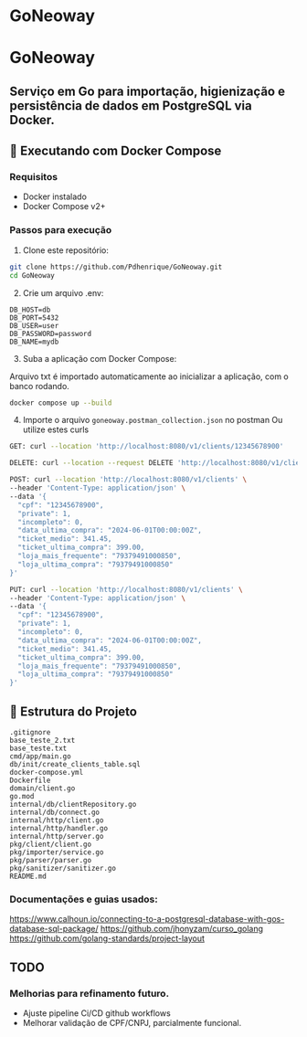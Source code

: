 # GoNeoway

# GoNeoway

## Serviço em Go para importação, higienização e persistência de dados em PostgreSQL via Docker.

## 🐳 Executando com Docker Compose

### Requisitos

- Docker instalado
- Docker Compose v2+

### Passos para execução

1. Clone este repositório:

```bash
git clone https://github.com/Pdhenrique/GoNeoway.git
cd GoNeoway
```

2. Crie um arquivo .env:

```env
DB_HOST=db
DB_PORT=5432
DB_USER=user
DB_PASSWORD=password
DB_NAME=mydb
```

3. Suba a aplicação com Docker Compose:

Arquivo txt é importado automaticamente ao inicializar a aplicação, com o banco rodando.

```bash
docker compose up --build
```

4. Importe o arquivo `goneoway.postman_collection.json` no postman
   Ou utilize estes curls

```bash
GET: curl --location 'http://localhost:8080/v1/clients/12345678900'

DELETE: curl --location --request DELETE 'http://localhost:8080/v1/clients/12345678900'

POST: curl --location 'http://localhost:8080/v1/clients' \
--header 'Content-Type: application/json' \
--data '{
  "cpf": "12345678900",
  "private": 1,
  "incompleto": 0,
  "data_ultima_compra": "2024-06-01T00:00:00Z",
  "ticket_medio": 341.45,
  "ticket_ultima_compra": 399.00,
  "loja_mais_frequente": "79379491000850",
  "loja_ultima_compra": "79379491000850"
}'

PUT: curl --location 'http://localhost:8080/v1/clients' \
--header 'Content-Type: application/json' \
--data '{
  "cpf": "12345678900",
  "private": 1,
  "incompleto": 0,
  "data_ultima_compra": "2024-06-01T00:00:00Z",
  "ticket_medio": 341.45,
  "ticket_ultima_compra": 399.00,
  "loja_mais_frequente": "79379491000850",
  "loja_ultima_compra": "79379491000850"
}'
```

## 📁 Estrutura do Projeto

```
.gitignore
base_teste_2.txt
base_teste.txt
cmd/app/main.go
db/init/create_clients_table.sql
docker-compose.yml
Dockerfile
domain/client.go
go.mod
internal/db/clientRepository.go
internal/db/connect.go
internal/http/client.go
internal/http/handler.go
internal/http/server.go
pkg/client/client.go
pkg/importer/service.go
pkg/parser/parser.go
pkg/sanitizer/sanitizer.go
README.md
```

### Documentações e guias usados:

https://www.calhoun.io/connecting-to-a-postgresql-database-with-gos-database-sql-package/
https://github.com/jhonyzam/curso_golang
https://github.com/golang-standards/project-layout

## TODO
### Melhorias para refinamento futuro.

- Ajuste pipeline Ci/CD github workflows
- Melhorar validação de CPF/CNPJ, parcialmente funcional.

